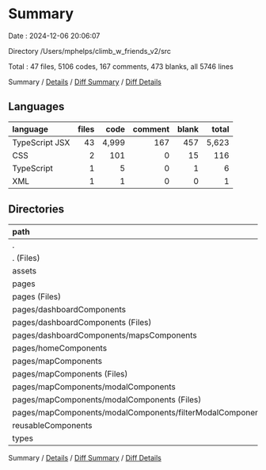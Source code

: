 # Summary

Date : 2024-12-06 20:06:07

Directory /Users/mphelps/climb_w_friends_v2/src

Total : 47 files,  5106 codes, 167 comments, 473 blanks, all 5746 lines

Summary / [Details](details.md) / [Diff Summary](diff.md) / [Diff Details](diff-details.md)

## Languages
| language | files | code | comment | blank | total |
| :--- | ---: | ---: | ---: | ---: | ---: |
| TypeScript JSX | 43 | 4,999 | 167 | 457 | 5,623 |
| CSS | 2 | 101 | 0 | 15 | 116 |
| TypeScript | 1 | 5 | 0 | 1 | 6 |
| XML | 1 | 1 | 0 | 0 | 1 |

## Directories
| path | files | code | comment | blank | total |
| :--- | ---: | ---: | ---: | ---: | ---: |
| . | 47 | 5,106 | 167 | 473 | 5,746 |
| . (Files) | 5 | 188 | 35 | 33 | 256 |
| assets | 1 | 1 | 0 | 0 | 1 |
| pages | 27 | 3,811 | 125 | 341 | 4,277 |
| pages (Files) | 4 | 392 | 36 | 63 | 491 |
| pages/dashboardComponents | 6 | 1,094 | 15 | 74 | 1,183 |
| pages/dashboardComponents (Files) | 4 | 718 | 14 | 45 | 777 |
| pages/dashboardComponents/mapsComponents | 2 | 376 | 1 | 29 | 406 |
| pages/homeComponents | 1 | 40 | 0 | 4 | 44 |
| pages/mapComponents | 16 | 2,285 | 74 | 200 | 2,559 |
| pages/mapComponents (Files) | 8 | 1,211 | 53 | 80 | 1,344 |
| pages/mapComponents/modalComponents | 8 | 1,074 | 21 | 120 | 1,215 |
| pages/mapComponents/modalComponents (Files) | 7 | 1,007 | 21 | 114 | 1,142 |
| pages/mapComponents/modalComponents/filterModalComponents.tsx | 1 | 67 | 0 | 6 | 73 |
| reusableComponents | 12 | 1,036 | 7 | 87 | 1,130 |
| types | 2 | 70 | 0 | 12 | 82 |

Summary / [Details](details.md) / [Diff Summary](diff.md) / [Diff Details](diff-details.md)